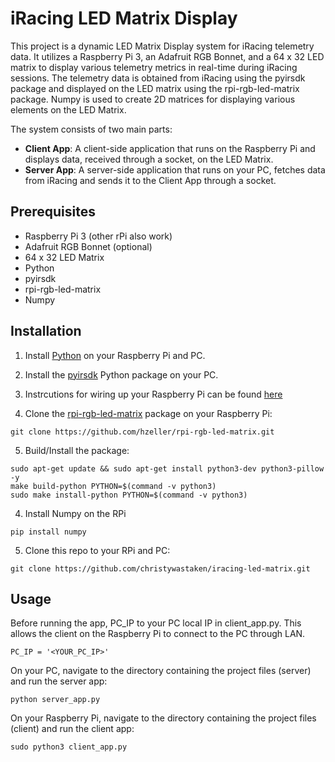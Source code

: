 # iRacing LED Matrix Display

This project is a dynamic LED Matrix Display system for iRacing telemetry data. It utilizes a Raspberry Pi 3, an Adafruit RGB Bonnet, and a 64 x 32 LED matrix to display various telemetry metrics in real-time during iRacing sessions. The telemetry data is obtained from iRacing using the pyirsdk package and displayed on the LED matrix using the rpi-rgb-led-matrix package. Numpy is used to create 2D matrices for displaying various elements on the LED Matrix. 

The system consists of two main parts:

- **Client App**: A client-side application that runs on the Raspberry Pi and displays data, received through a socket, on the LED Matrix.
- **Server App**: A server-side application that runs on your PC, fetches data from iRacing and sends it to the Client App through a socket.

## Prerequisites

- Raspberry Pi 3 (other rPi also work)
- Adafruit RGB Bonnet (optional)
- 64 x 32 LED Matrix
- Python
- pyirsdk
- rpi-rgb-led-matrix
- Numpy

## Installation

1. Install [Python](https://www.python.org/downloads/) on your Raspberry Pi and PC. 

2. Install the [pyirsdk](https://github.com/kutu/pyirsdk) Python package on your PC.

3. Instrcutions for wiring up your Raspberry Pi can be found [here](https://github.com/hzeller/rpi-rgb-led-matrix/blob/master/wiring.md)

4. Clone the [rpi-rgb-led-matrix](https://github.com/hzeller/rpi-rgb-led-matrix) package on your Raspberry Pi:

```
git clone https://github.com/hzeller/rpi-rgb-led-matrix.git
```

5. Build/Install the package:

```
sudo apt-get update && sudo apt-get install python3-dev python3-pillow -y
make build-python PYTHON=$(command -v python3)
sudo make install-python PYTHON=$(command -v python3)

```

4. Install Numpy on the RPi

```
pip install numpy
```

5. Clone this repo to your RPi and PC:

```
git clone https://github.com/christywastaken/iracing-led-matrix.git
```

## Usage
Before running the app, PC_IP to your PC local IP in client_app.py. This allows the client on the Raspberry Pi to connect to the PC through LAN.
```
PC_IP = '<YOUR_PC_IP>'
```

On your PC, navigate to the directory containing the project files (server) and run the server app:
```
python server_app.py
```

On your Raspberry Pi, navigate to the directory containing the project files (client) and run the client app:
```
sudo python3 client_app.py 
```
